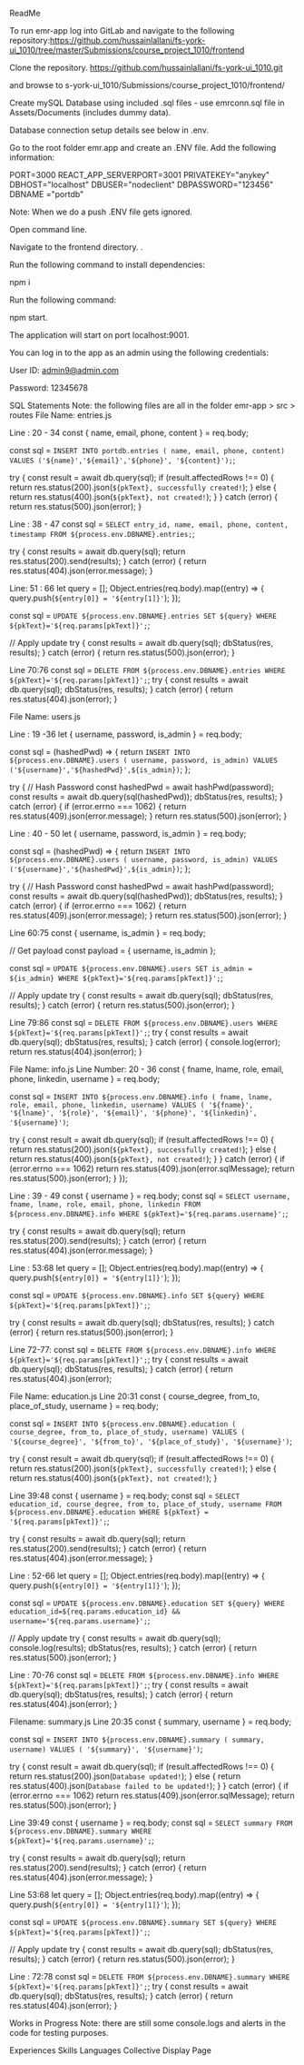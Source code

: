 ReadMe

To run emr-app log into GitLab and navigate to the following repository:https://github.com/hussainlallani/fs-york-ui_1010/tree/master/Submissions/course_project_1010/frontend

Clone the repository.
https://github.com/hussainlallani/fs-york-ui_1010.git

and browse to s-york-ui_1010/Submissions/course_project_1010/frontend/

Create mySQL Database using included .sql files - use emrconn.sql file in Assets/Documents (includes dummy data).

Database connection setup details see below in .env.

Go to the root folder emr.app and create an .ENV file. Add the following information:

PORT=3000
REACT_APP_SERVERPORT=3001
PRIVATEKEY="anykey"
DBHOST="localhost"
DBUSER="nodeclient"
DBPASSWORD="123456"
DBNAME ="portdb"

Note: When we do a push .ENV file gets ignored.

Open command line.

Navigate to the frontend directory.
.

Run the following command to install dependencies:

npm i

Run the following command:

npm start.

The application will start on port localhost:9001.

You can log in to the app as an admin using the following credentials:

User ID: admin9@admin.com

Password: 12345678

SQL Statements
Note: the following files are all in the folder emr-app > src > routes
File Name: entries.js

Line : 20 - 34
const { name, email, phone, content } = req.body;

const sql = `INSERT INTO portdb.entries ( name, email, phone, content) VALUES ('${name}','${email}','${phone}', '${content}');`;

try {
const result = await db.query(sql);
if (result.affectedRows !== 0) {
return res.status(200).json(`${pkText}, successfully created!`);
} else {
return res.status(400).json(`${pkText}, not created!`);
}
} catch (error) {
return res.status(500).json(error);
}

Line : 38 - 47
const sql = `SELECT entry_id, name, email, phone, content, timestamp FROM ${process.env.DBNAME}.entries;`;

try {
const results = await db.query(sql);
return res.status(200).send(results);
} catch (error) {
return res.status(404).json(error.message);
}

Line: 51 : 66
let query = [];
Object.entries(req.body).map((entry) => {
query.push(`${entry[0]} = '${entry[1]}'`);
});

const sql = `UPDATE ${process.env.DBNAME}.entries SET ${query} WHERE ${pkText}='${req.params[pkText]}';`;

// Apply update
try {
const results = await db.query(sql);
dbStatus(res, results);
} catch (error) {
return res.status(500).json(error);
}

Line 70:76
const sql = `DELETE FROM ${process.env.DBNAME}.entries WHERE ${pkText}='${req.params[pkText]}';`;
try {
const results = await db.query(sql);
dbStatus(res, results);
} catch (error) {
return res.status(404).json(error);
}

File Name: users.js

Line : 19 -36
let { username, password, is_admin } = req.body;

const sql = (hashedPwd) => {
return `INSERT INTO ${process.env.DBNAME}.users ( username, password, is_admin) VALUES ('${username}','${hashedPwd}',${is_admin})`;
};

try {
// Hash Password
const hashedPwd = await hashPwd(password);
const results = await db.query(sql(hashedPwd));
dbStatus(res, results);
} catch (error) {
if (error.errno === 1062) {
return res.status(409).json(error.message);
}
return res.status(500).json(error);
}

Line : 40 - 50
let { username, password, is_admin } = req.body;

const sql = (hashedPwd) => {
return `INSERT INTO ${process.env.DBNAME}.users ( username, password, is_admin) VALUES ('${username}','${hashedPwd}',${is_admin})`;
};

try {
// Hash Password
const hashedPwd = await hashPwd(password);
const results = await db.query(sql(hashedPwd));
dbStatus(res, results);
} catch (error) {
if (error.errno === 1062) {
return res.status(409).json(error.message);
}
return res.status(500).json(error);
}

Line 60:75
const { username, is_admin } = req.body;

// Get payload
const payload = { username, is_admin };

const sql = `UPDATE ${process.env.DBNAME}.users SET is_admin = ${is_admin} WHERE ${pkText}='${req.params[pkText]}';`;

// Apply update
try {
const results = await db.query(sql);
dbStatus(res, results);
} catch (error) {
return res.status(500).json(error);
}

Line 79:86
const sql = `DELETE FROM ${process.env.DBNAME}.users WHERE ${pkText}='${req.params[pkText]}';`;
try {
const results = await db.query(sql);
dbStatus(res, results);
} catch (error) {
console.log(error);
return res.status(404).json(error);
}

File Name: info.js
Line Number: 20 - 36
const { fname, lname, role, email, phone, linkedin, username } = req.body;

const sql = `INSERT INTO ${process.env.DBNAME}.info ( fname, lname, role, email, phone, linkedin, username) VALUES ( '${fname}', '${lname}', '${role}', '${email}', '${phone}', '${linkedin}', '${username}')`;

try {
const result = await db.query(sql);
if (result.affectedRows !== 0) {
return res.status(200).json(`${pkText}, successfully created!`);
} else {
return res.status(400).json(`${pkText}, not created!`);
}
} catch (error) {
if (error.errno === 1062) return res.status(409).json(error.sqlMessage);
return res.status(500).json(error);
}
});

Line : 39 - 49
const { username } = req.body;
const sql = `SELECT username, fname, lname, role, email, phone, linkedin FROM ${process.env.DBNAME}.info WHERE ${pkText}='${req.params.username}';`;

try {
const results = await db.query(sql);
return res.status(200).send(results);
} catch (error) {
return res.status(404).json(error.message);
}

Line : 53:68
let query = [];
Object.entries(req.body).map((entry) => {
query.push(`${entry[0]} = '${entry[1]}'`);
});

const sql = `UPDATE ${process.env.DBNAME}.info SET ${query} WHERE ${pkText}='${req.params[pkText]}';`;

try {
const results = await db.query(sql);
dbStatus(res, results);
} catch (error) {
return res.status(500).json(error);
}

Line 72-77:
const sql = `DELETE FROM ${process.env.DBNAME}.info WHERE ${pkText}='${req.params[pkText]}';`;
try {
const results = await db.query(sql);
dbStatus(res, results);
} catch (error) {
return res.status(404).json(error);

File Name: education.js
Line 20:31
const { course_degree, from_to, place_of_study, username } = req.body;

const sql = `INSERT INTO ${process.env.DBNAME}.education ( course_degree, from_to, place_of_study, username) VALUES ( '${course_degree}', '${from_to}', '${place_of_study}', '${username}')`;

try {
const result = await db.query(sql);
if (result.affectedRows !== 0) {
return res.status(200).json(`${pkText}, successfully created!`);
} else {
return res.status(400).json(`${pkText}, not created!`);
}

Line 39:48
const { username } = req.body;
const sql = `SELECT education_id, course_degree, from_to, place_of_study, username FROM ${process.env.DBNAME}.education WHERE ${pkText} = '${req.params[pkText]}';`;

try {
const results = await db.query(sql);
return res.status(200).send(results);
} catch (error) {
return res.status(404).json(error.message);
}

Line : 52-66
let query = [];
Object.entries(req.body).map((entry) => {
query.push(`${entry[0]} = '${entry[1]}'`);
});

const sql = `UPDATE ${process.env.DBNAME}.education SET ${query} WHERE education_id=${req.params.education_id} && username='${req.params.username}';`;

// Apply update
try {
const results = await db.query(sql);
console.log(results);
dbStatus(res, results);
} catch (error) {
return res.status(500).json(error);
}

Line : 70-76
const sql = `DELETE FROM ${process.env.DBNAME}.info WHERE ${pkText}='${req.params[pkText]}';`;
try {
const results = await db.query(sql);
dbStatus(res, results);
} catch (error) {
return res.status(404).json(error);
}

Filename: summary.js
Line 20:35
const { summary, username } = req.body;

const sql = `INSERT INTO ${process.env.DBNAME}.summary ( summary, username) VALUES ( '${summary}', '${username}')`;

try {
const result = await db.query(sql);
if (result.affectedRows !== 0) {
return res.status(200).json(`Database updated!`);
} else {
return res.status(400).json(`Database failed to be updated!`);
}
} catch (error) {
if (error.errno === 1062) return res.status(409).json(error.sqlMessage);
return res.status(500).json(error);
}

Line 39:49
const { username } = req.body;
const sql = `SELECT summary FROM ${process.env.DBNAME}.summary WHERE ${pkText}='${req.params.username}';`;

try {
const results = await db.query(sql);
return res.status(200).send(results);
} catch (error) {
return res.status(404).json(error.message);
}

Line 53:68
let query = [];
Object.entries(req.body).map((entry) => {
query.push(`${entry[0]} = '${entry[1]}'`);
});

const sql = `UPDATE ${process.env.DBNAME}.summary SET ${query} WHERE ${pkText}='${req.params[pkText]}';`;

// Apply update
try {
const results = await db.query(sql);
dbStatus(res, results);
} catch (error) {
return res.status(500).json(error);
}

Line : 72:78
const sql = `DELETE FROM ${process.env.DBNAME}.summary WHERE ${pkText}='${req.params[pkText]}';`;
try {
const results = await db.query(sql);
dbStatus(res, results);
} catch (error) {
return res.status(404).json(error);
}

Works in Progress
Note: there are still some console.logs and alerts in the code for testing purposes.

Experiences
Skills
Languages
Collective Display Page
